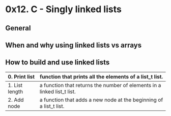# 0x12. C - Singly linked lists
## General
## When and why using linked lists vs arrays
## How to build and use linked lists
| 0. Print list  |function that prints all the elements of a list_t list.                   |
| -------------  | -------------                                                            |
| 1. List length | a function that returns the number of elements in a linked list_t list.  |
| 2. Add node    |  a function that adds a new node at the beginning of a list_t list.      |
